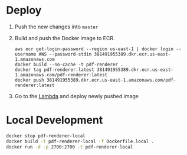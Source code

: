 # Deploy

1. Push the new changes into `master`
2. Build and push the Docker image to ECR.

    ```shell
    aws ecr get-login-password --region us-east-1 | docker login --username AWS --password-stdin 381491955389.dkr.ecr.us-east-1.amazonaws.com
    docker build --no-cache -t pdf-renderer .
    docker tag pdf-renderer:latest 381491955389.dkr.ecr.us-east-1.amazonaws.com/pdf-renderer:latest
    docker push 381491955389.dkr.ecr.us-east-1.amazonaws.com/pdf-renderer:latest
    ```

3. Go to the [Lambda](https://us-east-1.console.aws.amazon.com/lambda/home?region=us-east-1#/functions/pdf-renderer?tab=image) and deploy newly pushed image


# Local Development

```bash
docker stop pdf-renderer-local
docker build -t pdf-renderer-local -f Dockerfile.local .
docker run -d -p 2700:2700 -t pdf-renderer-local
```